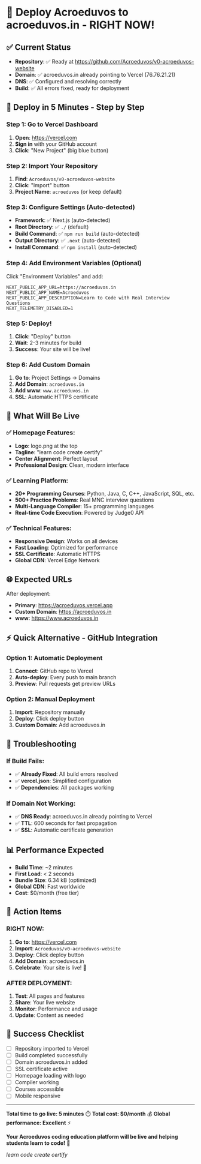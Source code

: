 # 🚀 Deploy Acroeduvos to acroeduvos.in - RIGHT NOW!

## ✅ Current Status
- **Repository**: ✅ Ready at https://github.com/Acroeduvos/v0-acroeduvos-website
- **Domain**: ✅ acroeduvos.in already pointing to Vercel (76.76.21.21)
- **DNS**: ✅ Configured and resolving correctly
- **Build**: ✅ All errors fixed, ready for deployment

## 🎯 Deploy in 5 Minutes - Step by Step

### Step 1: Go to Vercel Dashboard
1. **Open**: https://vercel.com
2. **Sign in** with your GitHub account
3. **Click**: "New Project" (big blue button)

### Step 2: Import Your Repository
1. **Find**: `Acroeduvos/v0-acroeduvos-website`
2. **Click**: "Import" button
3. **Project Name**: `acroeduvos` (or keep default)

### Step 3: Configure Settings (Auto-detected)
- **Framework**: ✅ Next.js (auto-detected)
- **Root Directory**: ✅ `./` (default)
- **Build Command**: ✅ `npm run build` (auto-detected)
- **Output Directory**: ✅ `.next` (auto-detected)
- **Install Command**: ✅ `npm install` (auto-detected)

### Step 4: Add Environment Variables (Optional)
Click "Environment Variables" and add:
```
NEXT_PUBLIC_APP_URL=https://acroeduvos.in
NEXT_PUBLIC_APP_NAME=Acroeduvos
NEXT_PUBLIC_APP_DESCRIPTION=Learn to Code with Real Interview Questions
NEXT_TELEMETRY_DISABLED=1
```

### Step 5: Deploy!
1. **Click**: "Deploy" button
2. **Wait**: 2-3 minutes for build
3. **Success**: Your site will be live!

### Step 6: Add Custom Domain
1. **Go to**: Project Settings → Domains
2. **Add Domain**: `acroeduvos.in`
3. **Add www**: `www.acroeduvos.in`
4. **SSL**: Automatic HTTPS certificate

## 🎉 What Will Be Live

### ✅ **Homepage Features:**
- **Logo**: logo.png at the top
- **Tagline**: "learn code create certify"
- **Center Alignment**: Perfect layout
- **Professional Design**: Clean, modern interface

### ✅ **Learning Platform:**
- **20+ Programming Courses**: Python, Java, C, C++, JavaScript, SQL, etc.
- **500+ Practice Problems**: Real MNC interview questions
- **Multi-Language Compiler**: 15+ programming languages
- **Real-time Code Execution**: Powered by Judge0 API

### ✅ **Technical Features:**
- **Responsive Design**: Works on all devices
- **Fast Loading**: Optimized for performance
- **SSL Certificate**: Automatic HTTPS
- **Global CDN**: Vercel Edge Network

## 🌐 Expected URLs

After deployment:
- **Primary**: https://acroeduvos.vercel.app
- **Custom Domain**: https://acroeduvos.in
- **www**: https://www.acroeduvos.in

## ⚡ Quick Alternative - GitHub Integration

### Option 1: Automatic Deployment
1. **Connect**: GitHub repo to Vercel
2. **Auto-deploy**: Every push to main branch
3. **Preview**: Pull requests get preview URLs

### Option 2: Manual Deployment
1. **Import**: Repository manually
2. **Deploy**: Click deploy button
3. **Custom Domain**: Add acroeduvos.in

## 🔧 Troubleshooting

### If Build Fails:
- ✅ **Already Fixed**: All build errors resolved
- ✅ **vercel.json**: Simplified configuration
- ✅ **Dependencies**: All packages working

### If Domain Not Working:
- ✅ **DNS Ready**: acroeduvos.in already pointing to Vercel
- ✅ **TTL**: 600 seconds for fast propagation
- ✅ **SSL**: Automatic certificate generation

## 📊 Performance Expected

- **Build Time**: ~2 minutes
- **First Load**: < 2 seconds
- **Bundle Size**: 6.34 kB (optimized)
- **Global CDN**: Fast worldwide
- **Cost**: $0/month (free tier)

## 🎯 Action Items

### RIGHT NOW:
1. **Go to**: https://vercel.com
2. **Import**: `Acroeduvos/v0-acroeduvos-website`
3. **Deploy**: Click deploy button
4. **Add Domain**: acroeduvos.in
5. **Celebrate**: Your site is live! 🎉

### AFTER DEPLOYMENT:
1. **Test**: All pages and features
2. **Share**: Your live website
3. **Monitor**: Performance and usage
4. **Update**: Content as needed

## 🚀 Success Checklist

- [ ] Repository imported to Vercel
- [ ] Build completed successfully
- [ ] Domain acroeduvos.in added
- [ ] SSL certificate active
- [ ] Homepage loading with logo
- [ ] Compiler working
- [ ] Courses accessible
- [ ] Mobile responsive

---

**Total time to go live: 5 minutes** ⏱️
**Total cost: $0/month** 💰
**Global performance: Excellent** ⚡

**Your Acroeduvos coding education platform will be live and helping students learn to code!** 🚀

_learn code create certify_
